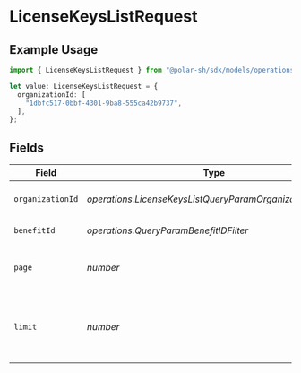 # LicenseKeysListRequest

## Example Usage

```typescript
import { LicenseKeysListRequest } from "@polar-sh/sdk/models/operations/licensekeyslist.js";

let value: LicenseKeysListRequest = {
  organizationId: [
    "1dbfc517-0bbf-4301-9ba8-555ca42b9737",
  ],
};
```

## Fields

| Field                                                      | Type                                                       | Required                                                   | Description                                                |
| ---------------------------------------------------------- | ---------------------------------------------------------- | ---------------------------------------------------------- | ---------------------------------------------------------- |
| `organizationId`                                           | *operations.LicenseKeysListQueryParamOrganizationIDFilter* | :heavy_minus_sign:                                         | Filter by organization ID.                                 |
| `benefitId`                                                | *operations.QueryParamBenefitIDFilter*                     | :heavy_minus_sign:                                         | Filter by benefit ID.                                      |
| `page`                                                     | *number*                                                   | :heavy_minus_sign:                                         | Page number, defaults to 1.                                |
| `limit`                                                    | *number*                                                   | :heavy_minus_sign:                                         | Size of a page, defaults to 10. Maximum is 100.            |